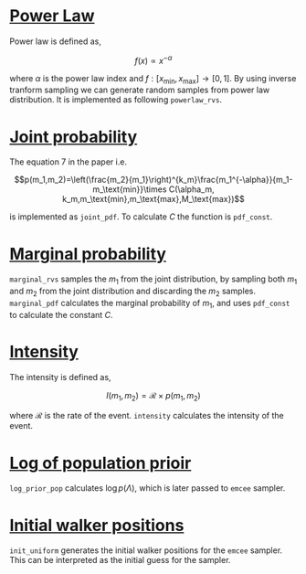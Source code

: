 # [Power Law](prob.py)

Power law is defined as,

$$f(x)\propto x^{-\alpha}$$

where $\alpha$ is the power law index and $f:[x_\text{min},x_\text{max}]\rightarrow [0,1]$. By using inverse tranform sampling we can generate random samples from power law distribution. It is implemented as following `powerlaw_rvs`.

# [Joint probability](prob.py)

The equation 7 in the paper i.e.

$$p(m_1,m_2)=\left(\frac{m_2}{m_1}\right)^{k_m}\frac{m_1^{-\alpha}}{m_1-m_\text{min}}\times C(\alpha_m, k_m,m_\text{min},m_\text{max},M_\text{max})$$

is implemented as `joint_pdf`. To calculate $C$ the function is `pdf_const`.

# [Marginal probability](prob.py)

`marginal_rvs` samples the $m_1$ from the joint distribution, by sampling both $m_1$ and $m_2$ from the joint distribution and discarding the $m_2$ samples. `marginal_pdf` calculates the marginal probability of $m_1$, and uses `pdf_const` to calculate the constant $C$.

# [Intensity](original_powerlaw_mcmc.py)

The intensity is defined as,

$$I(m_1,m_2)=\mathcal{R}\times p(m_1,m_2)$$

where $\mathcal{R}$ is the rate of the event. `intensity` calculates the intensity of the event.

# [Log of population prioir](original_powerlaw_mcmc.py)

`log_prior_pop` calculates $\log{p(\Lambda)}$, which is later passed to `emcee` sampler.

# [Initial walker positions](original_powerlaw_mcmc.py)

`init_uniform` generates the initial walker positions for the `emcee` sampler. This can be interpreted as the initial guess for the sampler.
